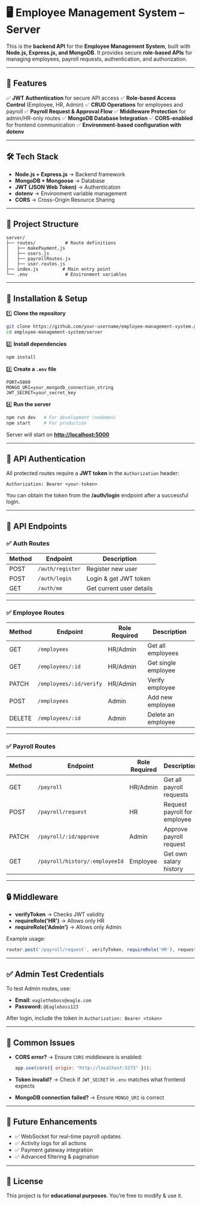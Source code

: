 

# 🖥️ Employee Management System – Server

This is the **backend API** for the **Employee Management System**, built with **Node.js, Express.js, and MongoDB**. It provides secure **role-based APIs** for managing employees, payroll requests, authentication, and authorization.

---

## 🚀 Features

✅ **JWT Authentication** for secure API access
✅ **Role-based Access Control** (Employee, HR, Admin)
✅ **CRUD Operations** for employees and payroll
✅ **Payroll Request & Approval Flow**
✅ **Middleware Protection** for admin/HR-only routes
✅ **MongoDB Database Integration**
✅ **CORS-enabled** for frontend communication
✅ **Environment-based configuration with dotenv**

---

## 🛠️ Tech Stack

* **Node.js + Express.js** → Backend framework
* **MongoDB + Mongoose** → Database
* **JWT (JSON Web Token)** → Authentication
* **dotenv** → Environment variable management
* **CORS** → Cross-Origin Resource Sharing

---

## 📂 Project Structure

```
server/
├── routes/           # Route definitions
│   ├── makePayment.js
│   ├── users.js
│   ├── payrollRoutes.js
│   ├── user.routes.js
├── index.js         # Main entry point
└── .env              # Environment variables
```

---

## 🔧 Installation & Setup

1️⃣ **Clone the repository**

```bash
git clone https://github.com/your-username/employee-management-system.git
cd employee-management-system/server
```

2️⃣ **Install dependencies**

```bash
npm install
```

3️⃣ **Create a `.env` file**

```env
PORT=5000
MONGO_URI=your_mongodb_connection_string
JWT_SECRET=your_secret_key
```

4️⃣ **Run the server**

```bash
npm run dev   # For development (nodemon)
npm start     # For production
```

Server will start on **[http://localhost:5000](http://localhost:5000)**

---

## 🔑 API Authentication

All protected routes require a **JWT token** in the `Authorization` header:

```
Authorization: Bearer <your-token>
```

You can obtain the token from the **/auth/login** endpoint after a successful login.

---

## 📡 API Endpoints

### ✅ Auth Routes

| Method | Endpoint         | Description              |
| ------ | ---------------- | ------------------------ |
| POST   | `/auth/register` | Register new user        |
| POST   | `/auth/login`    | Login & get JWT token    |
| GET    | `/auth/me`       | Get current user details |

---

### ✅ Employee Routes

| Method | Endpoint                | Role Required | Description         |
| ------ | ----------------------- | ------------- | ------------------- |
| GET    | `/employees`            | HR/Admin      | Get all employees   |
| GET    | `/employees/:id`        | HR/Admin      | Get single employee |
| PATCH  | `/employees/:id/verify` | HR/Admin      | Verify employee     |
| POST   | `/employees`            | Admin         | Add new employee    |
| DELETE | `/employees/:id`        | Admin         | Delete an employee  |

---

### ✅ Payroll Routes

| Method | Endpoint                       | Role Required | Description                  |
| ------ | ------------------------------ | ------------- | ---------------------------- |
| GET    | `/payroll`                     | HR/Admin      | Get all payroll requests     |
| POST   | `/payroll/request`             | HR            | Request payroll for employee |
| PATCH  | `/payroll/:id/approve`         | Admin         | Approve payroll request      |
| GET    | `/payroll/history/:employeeId` | Employee      | Get own salary history       |

---

## 🔒 Middleware

* **verifyToken** → Checks JWT validity
* **requireRole('HR')** → Allows only HR
* **requireRole('Admin')** → Allows only Admin

Example usage:

```js
router.post('/payroll/request', verifyToken, requireRole('HR'), requestPayroll);
```

---

## ✅ Admin Test Credentials

To test Admin routes, use:

* **Email:** `eagletheboss@eagle.com`
* **Password:** `@Eagleboss123`

After login, include the token in `Authorization: Bearer <token>`

---

## 🐞 Common Issues

* **CORS error?** → Ensure `CORS` middleware is enabled:

  ```js
  app.use(cors({ origin: "http://localhost:5173" }));
  ```
* **Token invalid?** → Check if `JWT_SECRET` in `.env` matches what frontend expects
* **MongoDB connection failed?** → Ensure `MONGO_URI` is correct

---

## 📝 Future Enhancements

* ✅ WebSocket for real-time payroll updates
* ✅ Activity logs for all actions
* ✅ Payment gateway integration
* ✅ Advanced filtering & pagination

---

## 📜 License

This project is for **educational purposes**. You’re free to modify & use it.

